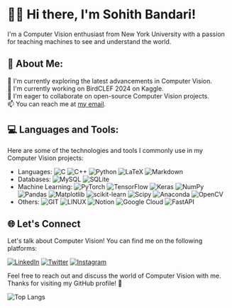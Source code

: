 # 🙋‍♂️ Hi there, I'm Sohith Bandari!

I'm a Computer Vision enthusiast from New York University with a passion for teaching machines to see and understand the world.

## 💫 About Me:
🌱 I'm currently exploring the latest advancements in Computer Vision.<br>💼 I'm currently working on BirdCLEF 2024 on Kaggle.<br>🚀 I'm eager to collaborate on open-source Computer Vision projects.<br>📫 You can reach me at [my email](mailto:sohith.bandari@gmail.com).

## 💻 Languages and Tools:

Here are some of the technologies and tools I commonly use in my Computer Vision projects:

- Languages: ![C](https://img.shields.io/badge/c-%2300599C.svg?style=flat&logo=c&logoColor=white) ![C++](https://img.shields.io/badge/c++-%2300599C.svg?style=flat&logo=c%2B%2B&logoColor=white) ![Python](https://img.shields.io/badge/python-3670A0?style=flat&logo=python&logoColor=ffdd54) ![LaTeX](https://img.shields.io/badge/latex-%23008080.svg?style=flat&logo=latex&logoColor=white) ![Markdown](https://img.shields.io/badge/markdown-%23000000.svg?style=flat&logo=markdown&logoColor=white) 
- Databases: ![MySQL](https://img.shields.io/badge/mysql-%2300000f.svg?style=flat&logo=mysql&logoColor=white) ![SQLite](https://img.shields.io/badge/sqlite-%2307405e.svg?style=flat&logo=sqlite&logoColor=white) 
- Machine Learning: ![PyTorch](https://img.shields.io/badge/PyTorch-%23EE4C2C.svg?style=flat&logo=PyTorch&logoColor=white) ![TensorFlow](https://img.shields.io/badge/TensorFlow-%23FF6F00.svg?style=flat&logo=TensorFlow&logoColor=white) ![Keras](https://img.shields.io/badge/Keras-%23D00000.svg?style=flat&logo=Keras&logoColor=white) ![NumPy](https://img.shields.io/badge/numpy-%23013243.svg?style=flat&logo=numpy&logoColor=white) ![Pandas](https://img.shields.io/badge/pandas-%23150458.svg?style=flat&logo=pandas&logoColor=white) ![Matplotlib](https://img.shields.io/badge/Matplotlib-%23ffffff.svg?style=flat&logo=Matplotlib&logoColor=black) ![scikit-learn](https://img.shields.io/badge/scikit--learn-%23F7931E.svg?style=flat&logo=scikit-learn&logoColor=white) ![Scipy](https://img.shields.io/badge/SciPy-%230C55A5.svg?style=flat&logo=scipy&logoColor=%white)  ![Anaconda](https://img.shields.io/badge/Anaconda-%2344A833.svg?style=flat&logo=anaconda&logoColor=white) ![OpenCV](https://img.shields.io/badge/opencv-%23white.svg?style=flat&logo=opencv&logoColor=white)  
- Others: ![GIT](https://img.shields.io/badge/Git-fc6d26?style=flat&logo=git&logoColor=white) ![LINUX](https://img.shields.io/badge/Linux-FCC624?style=flat&logo=linux&logoColor=black) ![Notion](https://img.shields.io/badge/Notion-%23000000.svg?style=flat&logo=notion&logoColor=white) ![Google Cloud](https://img.shields.io/badge/GoogleCloud-%234285F4.svg?style=flat&logo=google-cloud&logoColor=white) ![FastAPI](https://img.shields.io/badge/FastAPI-005571?style=flat&logo=fastapi)

## 🌐 Let's Connect

Let's talk about Computer Vision! You can find me on the following platforms:

[![LinkedIn](https://img.shields.io/badge/LinkedIn-%230077B5.svg?logo=linkedin&logoColor=white)](https://linkedin.com/in/sohithbandari) 
[![Twitter](https://img.shields.io/badge/Twitter-%231DA1F2.svg?logo=Twitter&logoColor=white)](https://twitter.com/b_sohith)
[![Instagram](https://img.shields.io/badge/Instagram-%23E4405F.svg?logo=Instagram&logoColor=white)](https://instagram.com/b_sohith) 

Feel free to reach out and discuss the world of Computer Vision with me. Thanks for visiting my GitHub profile! 🤖

![Top Langs](https://github-readme-stats.vercel.app/api/top-langs/?username=Billa-Man&layout=compact)
